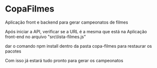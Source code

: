 # CopaFilmes
Aplicação front e backend para gerar campeonatos de filmes


Após iniciar a API, verificar se a URL é a mesma que está na Aplicação front-end no arquivo "src\lista-filmes.js"

dar o comando npm install dentro da pasta copa-filmes para restaurar os pacotes

Com isso já estará tudo pronto para gerar os campeonatos
